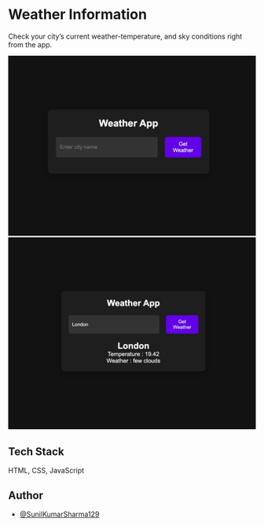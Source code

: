 # Weather Information

Check your city’s current weather-temperature, and sky conditions right from the app.

![Screenshot](https://github.com/SunilKumarSharma129/Weather-App/blob/b56e4d924505af341ef1f2c8856e90d7d291947d/img.jpeg)
![Screenshot](https://github.com/SunilKumarSharma129/Weather-App/blob/255b42671358280cf58dd2dcc859efc037aae771/img_.jpeg)

## Tech Stack

HTML, CSS, JavaScript

## Author

- [@SunilKumarSharma129](https://github.com/SunilKumarSharma129)
